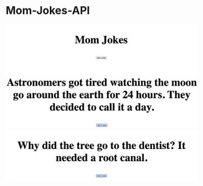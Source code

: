 # Mom-Jokes-API

<img src="Screen Shot 2022-02-21 at 17.01.45.png" /> 
<img src="Screen Shot 2022-02-21 at 17.01.12.png" />
<img src="Screen Shot 2022-02-21 at 17.01.58.png" />
